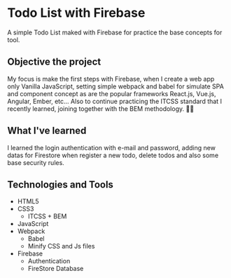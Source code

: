 # Todo List with Firebase
 A simple Todo List maked with Firebase for practice the base concepts for tool.
 
## Objective the project
My focus is make the first steps with Firebase, when I create a web app only Vanilla JavaScript, setting simple webpack and babel for simulate SPA and component concept as are the popular frameworks React.js, Vue.js, Angular, Ember, etc... Also to continue practicing the ITCSS standard that I recently learned, joining together with the BEM methodology. 📖💡

## What I've learned
I learned the login authentication with e-mail and password, adding new datas for Firestore when register a new todo, delete todos and also some base security rules.

## Technologies and Tools
* HTML5
* CSS3
  * ITCSS + BEM
* JavaScript
* Webpack
  * Babel
  * Minify CSS and Js files 
* Firebase
  * Authentication
  * FireStore Database 
